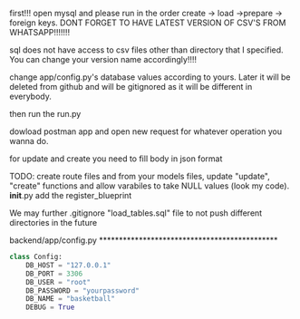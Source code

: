 first!!! open mysql and please run in the order create -> load ->prepare -> foreign keys. 
DONT FORGET TO HAVE LATEST VERSION OF CSV'S FROM WHATSAPP!!!!!!! 

sql does not have access to csv files other than directory that I specified. You can change your version name accordingly!!!!

change app/config.py's database values according to yours. Later it will be deleted from github and will be gitignored as it will be different in everybody.

then run the run.py

dowload postman app and open new request for whatever operation you wanna do.

for update and create you need to fill body in json format

TODO: create route files and from your models files, update "update", "create" functions and allow varabiles to take NULL values (look my code). __init__.py add the register_blueprint

We may further .gitignore "load_tables.sql" file to not push different directories in the future 




backend/app/config.py *********************************************
```python
class Config:
    DB_HOST = "127.0.0.1"
    DB_PORT = 3306
    DB_USER = "root"
    DB_PASSWORD = "yourpassword"
    DB_NAME = "basketball"
    DEBUG = True
